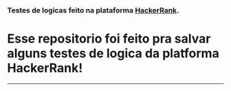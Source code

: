 ### Testes de logicas feito na plataforma [HackerRank](https://www.hackerrank.com).

# Esse repositorio foi feito pra salvar alguns testes de logica da platforma HackerRank!
---

